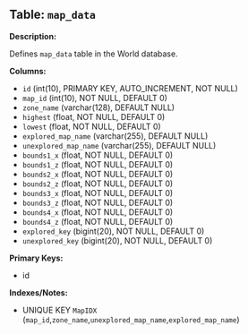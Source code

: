 ## Table: `map_data`

**Description:**

Defines `map_data` table in the World database.

**Columns:**
- `id` (int(10), PRIMARY KEY, AUTO_INCREMENT, NOT NULL)
- `map_id` (int(10), NOT NULL, DEFAULT 0)
- `zone_name` (varchar(128), DEFAULT NULL)
- `highest` (float, NOT NULL, DEFAULT 0)
- `lowest` (float, NOT NULL, DEFAULT 0)
- `explored_map_name` (varchar(255), DEFAULT NULL)
- `unexplored_map_name` (varchar(255), DEFAULT NULL)
- `bounds1_x` (float, NOT NULL, DEFAULT 0)
- `bounds1_z` (float, NOT NULL, DEFAULT 0)
- `bounds2_x` (float, NOT NULL, DEFAULT 0)
- `bounds2_z` (float, NOT NULL, DEFAULT 0)
- `bounds3_x` (float, NOT NULL, DEFAULT 0)
- `bounds3_z` (float, NOT NULL, DEFAULT 0)
- `bounds4_x` (float, NOT NULL, DEFAULT 0)
- `bounds4_z` (float, NOT NULL, DEFAULT 0)
- `explored_key` (bigint(20), NOT NULL, DEFAULT 0)
- `unexplored_key` (bigint(20), NOT NULL, DEFAULT 0)

**Primary Keys:**
- id

**Indexes/Notes:**
- UNIQUE KEY `MapIDX` (`map_id`,`zone_name`,`unexplored_map_name`,`explored_map_name`)